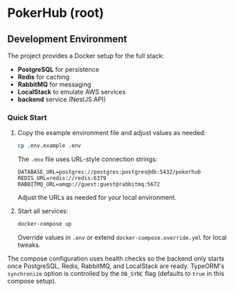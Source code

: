 # PokerHub (root)

## Development Environment

The project provides a Docker setup for the full stack:

- **PostgreSQL** for persistence
- **Redis** for caching
- **RabbitMQ** for messaging
- **LocalStack** to emulate AWS services
- **backend** service (NestJS API)

### Quick Start

1. Copy the example environment file and adjust values as needed:

   ```bash
   cp .env.example .env
   ```

   The `.env` file uses URL-style connection strings:

   ```
   DATABASE_URL=postgres://postgres:postgres@db:5432/pokerhub
   REDIS_URL=redis://redis:6379
   RABBITMQ_URL=amqp://guest:guest@rabbitmq:5672
   ```

   Adjust the URLs as needed for your local environment.

2. Start all services:

   ```bash
   docker-compose up
   ```

   Override values in `.env` or extend `docker-compose.override.yml` for local tweaks.

The compose configuration uses health checks so the backend only starts once PostgreSQL, Redis, RabbitMQ, and LocalStack are
 ready. TypeORM's `synchronize` option is controlled by the `DB_SYNC` flag (defaults to `true` in this compose setup).
